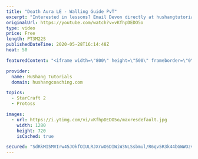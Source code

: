 ```yaml
---
title: "Death Aura LE - Walling Guide PvT"
excerpt: "Interested in lessons? Email Devon directly at hushangtutorials@outlook.com ------------------------------------------------------------------------------------------------------- Want to support HuShang Tutorials directly? Patreon is a website where you can contribute a monthly donation that will help"
originalUrl: https://youtube.com/watch?v=vKfhpDEDO5o
type: video
price: Free
length: PT3M22S
publishedDateTime: 2020-05-28T16:14:48Z
heat: 50

featuredContent: "<iframe width=\"800\" height=\"500\" frameborder=\"0\" src=\"https://www.youtube.com/embed/vKfhpDEDO5o\" allow=\"accelerometer; autoplay; encrypted-media; gyroscope; picture-in-picture\" allowfullscreen></iframe>"

provider:
  name: HuShang Tutorials
  domain: hushangcoaching.com

topics:
  - StarCraft 2
  - Protoss

images:
  - url: https://i.ytimg.com/vi/vKfhpDEDO5o/maxresdefault.jpg
    width: 1280
    height: 720
    isCached: true

secured: "SdRkMI5MVIrw45JOkfOIULRJXrwO6DIWiW3NLSsbmul/R6qv5R3k44bGWWOzvmrd8LwDDpAxWAejUiMl1eWJFVDjyB4mtwEi/ALjM6m15CBjQFVgx0d/ZDA1/hQkB04wqkwuDM1jXUdXwnLibrkmGbPEHbVeT9Ea3/ETnmUMwJdCbtd5h9XMDHvyHHRgHnKHTMLI1pQrlHzW+JKtwAvc3YY0gAvijRy/Y4da64+w4N63y810ARjgZc6u/TqCLv8vcIT+j892GoA1hE2ETMsazdrBytbBn7x6TUkIliiMtCLCqtk9tk69dsJhJEkwzSezP3V7O4WXohXuMit0q16MBxBsZNJdxiFTdBvc3bi9cdR1/Ph9ZpBsOIpzm+MyLq655o5XIlNZFaFcOP4LFIi4XcI2nSQTPFscefOOtk0D1H8=;AV8/xkfcEYPRxlZqu8mEhQ=="
---
```



